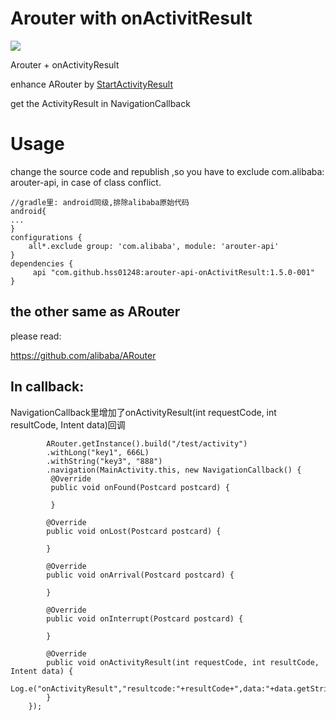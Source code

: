 # Arouter with onActivitResult

[![](https://jitpack.io/v/hss01248/arouter-api-onActivitResult.svg)](https://jitpack.io/#hss01248/arouter-api-onActivitResult)

Arouter + onActivityResult

enhance ARouter by [StartActivityResult](https://github.com/hss01248/StartActivityResult)

get the  ActivityResult in NavigationCallback





# Usage

change the source code and republish ,so you have to exclude com.alibaba: arouter-api, in case of class conflict.

```
//gradle里: android同级,排除alibaba原始代码
android{
...
}
configurations {
    all*.exclude group: 'com.alibaba', module: 'arouter-api'
}
dependencies {
	 api "com.github.hss01248:arouter-api-onActivitResult:1.5.0-001"
}
```

## the other same as ARouter

please read:

https://github.com/alibaba/ARouter

## In callback:

NavigationCallback里增加了onActivityResult(int requestCode, int resultCode, Intent data)回调

            ARouter.getInstance().build("/test/activity")
            .withLong("key1", 666L)
            .withString("key3", "888")
            .navigation(MainActivity.this, new NavigationCallback() {
             @Override
             public void onFound(Postcard postcard) {
                
             }
    
            @Override
            public void onLost(Postcard postcard) {
    
            }
    
            @Override
            public void onArrival(Postcard postcard) {
    
            }
    
            @Override
            public void onInterrupt(Postcard postcard) {
    
            }
    
            @Override
            public void onActivityResult(int requestCode, int resultCode, Intent data) {
                Log.e("onActivityResult","resultcode:"+resultCode+",data:"+data.getStringExtra("data"));
            }
        });


